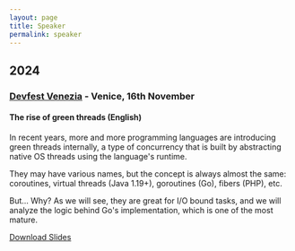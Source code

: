 ```yaml
---
layout: page
title: Speaker
permalink: speaker
---
```


## 2024

### [Devfest Venezia](https://devfest24.gdgvenezia.it/speakers/erik-pellizzon/) - Venice, 16th November

#### The rise of green threads (English)
In recent years, more and more programming languages are introducing
green threads internally, a type of concurrency that is built by abstracting
native OS threads using the language's runtime.

They may have various names, but the concept is always almost the same:
coroutines, virtual threads (Java 1.19+), goroutines (Go), fibers (PHP), etc.

But... Why? As we will see, they are great for I/O bound tasks, and we will
analyze the logic behind Go's implementation, which is one of the most mature.

[Download Slides](/assets/pdf/speaker/rise-green-threads-v1.pdf)
